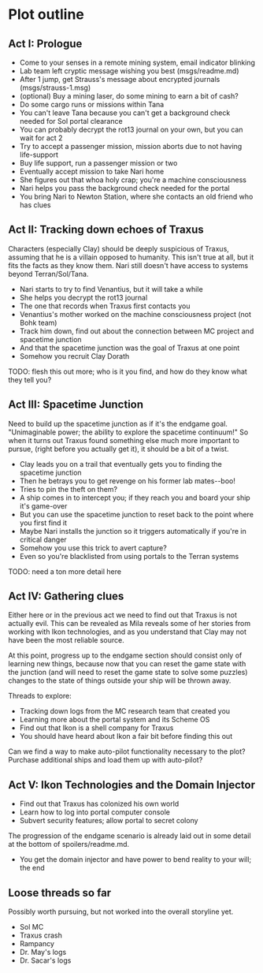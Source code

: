 # Plot outline

## Act I: Prologue

* Come to your senses in a remote mining system, email indicator blinking
* Lab team left cryptic message wishing you best (msgs/readme.md)
* After 1 jump, get Strauss's message about encrypted journals (msgs/strauss-1.msg)
* (optional) Buy a mining laser, do some mining to earn a bit of cash?
* Do some cargo runs or missions within Tana
 * You can't leave Tana because you can't get a background check needed for Sol portal clearance
* You can probably decrypt the rot13 journal on your own, but you can wait for act 2
* Try to accept a passenger mission, mission aborts due to not having life-support
* Buy life support, run a passenger mission or two
* Eventually accept mission to take Nari home
* She figures out that whoa holy crap; you're a machine consciousness
* Nari helps you pass the background check needed for the portal
* You bring Nari to Newton Station, where she contacts an old friend who has clues

## Act II: Tracking down echoes of Traxus

Characters (especially Clay) should be deeply suspicious of Traxus,
assuming that he is a villain opposed to humanity. This isn't true at
all, but it fits the facts as they know them. Nari still doesn't have
access to systems beyond Terran/Sol/Tana.

* Nari starts to try to find Venantius, but it will take a while
* She helps you decrypt the rot13 journal
 * The one that records when Traxus first contacts you
* Venantius's mother worked on the machine consciousness project (not Bohk team)
* Track him down, find out about the connection between MC project and spacetime junction
 * And that the spacetime junction was the goal of Traxus at one point
* Somehow you recruit Clay Dorath

TODO: flesh this out more; who is it you find, and how do they know what they tell you?

## Act III: Spacetime Junction

Need to build up the spacetime junction as if it's the endgame
goal. "Unimaginable power; the ability to explore the spacetime
continuum!" So when it turns out Traxus found something else much more
important to pursue, (right before you actually get it), it should be
a bit of a twist.

* Clay leads you on a trail that eventually gets you to finding the spacetime junction
* Then he betrays you to get revenge on his former lab mates--boo!
 * Tries to pin the theft on them?
* A ship comes in to intercept you; if they reach you and board your ship it's game-over
* But you can use the spacetime junction to reset back to the point where you first find it
 * Maybe Nari installs the junction so it triggers automatically if you're in critical danger
 * Somehow you use this trick to avert capture?
* Even so you're blacklisted from using portals to the Terran systems

TODO: need a ton more detail here

## Act IV: Gathering clues

Either here or in the previous act we need to find out that Traxus is
not actually evil. This can be revealed as Mila reveals some of her
stories from working with Ikon technologies, and as you understand
that Clay may not have been the most reliable source.

At this point, progress up to the endgame section should consist only
of learning new things, because now that you can reset the game state
with the junction (and will need to reset the game state to solve some
puzzles) changes to the state of things outside your ship will be
thrown away.

Threads to explore:

* Tracking down logs from the MC research team that created you
* Learning more about the portal system and its Scheme OS
* Find out that Ikon is a shell company for Traxus
 * You should have heard about Ikon a fair bit before finding this out

Can we find a way to make auto-pilot functionality necessary to the plot?
Purchase additional ships and load them up with auto-pilot?

## Act V: Ikon Technologies and the Domain Injector

* Find out that Traxus has colonized his own world
* Learn how to log into portal computer console
 * Subvert security features; allow portal to secret colony

The progression of the endgame scenario is already laid out in some
detail at the bottom of spoilers/readme.md.

* You get the domain injector and have power to bend reality to your will; the end

## Loose threads so far

Possibly worth pursuing, but not worked into the overall storyline yet.

* Sol MC
* Traxus crash
* Rampancy
* Dr. May's logs
* Dr. Sacar's logs
